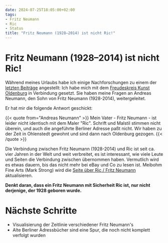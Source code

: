 ```yaml
---
date: 2024-07-25T18:05:00+02:00
tags:
- Fritz Neumann
- Ric
- Status
title: "Fritz Neumann (1928–2014) ist nicht Ric!"
---
```


# Fritz Neumann (1928–2014) ist nicht Ric!

Während meines Urlaubs habe ich einige Nachforschungen zu einem der [letzten Beiträge](/de/post/new-fritz-neumann-biography/) angestellt: Ich habe mich mit dem [Freudeskreis Kunst Oldenburg](https://freundeskreis-kunst.de/?kuenstler_oldenburg=neumann-fritz) in Verbindung gesetzt. Sie haben meine Fragen an Andreas Neumann, den Sohn von Fritz Neumann (1928-2014), weitergeleitet.

Er hat mir die folgende Antwort geschickt:

{{< quote from="Andreas Neumann" >}}
Mein Vater - Fritz Neumann - ist leider nicht identisch mit dem Maler "Ric". Schrift und Malstil stimmen nicht überein, und auch die angeführte Berliner Adresse paßt nicht. Wir haben zu der Zeit in Ohlenstedt gewohnt und sind dann nach Oldenburg gezogen.
{{< /quote >}}

Die Verbindung zwischen Fritz Neumann (1928-2014) und Ric ist seit ca. vier Jahren in der Welt und weit verbreitet, es ist interessant, wie viele Leute und Seiten die Verbindung zwischen übernommen haben. Vermutlich wird es etwas dauern, bis das nicht mehr bei eBay und Co zu lesen ist. Meibohm Fine Arts (Mark Strong) wird die [Seite über Ric / Fritz Neumann](https://www.meibohmfinearts.com/artists/details/2873) aktualisieren.

**Denkt daran, dass ein Fritz Neumann mit Sicherheit Ric ist, nur nicht derjenige, der 1928 geboren wurde.**

# Nächste Schritte

  * Visualisierung der Zeitlinie verschiedener Fritz Neumann's
  * Alte Berliner Adressbücher sind eine Spur, die noch nicht komplett verfolgt wurden

